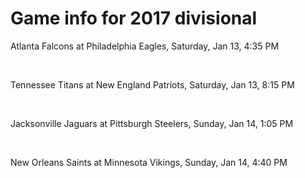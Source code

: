 # Game info for 2017 divisional

Atlanta Falcons at Philadelphia Eagles, Saturday, Jan 13, 4:35 PM


<br/>

Tennessee Titans at New England Patriots, Saturday, Jan 13, 8:15 PM


<br/>

Jacksonville Jaguars at Pittsburgh Steelers, Sunday, Jan 14, 1:05 PM


<br/>

New Orleans Saints at Minnesota Vikings, Sunday, Jan 14, 4:40 PM

